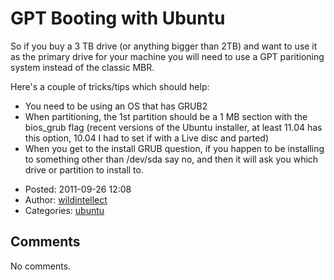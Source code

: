 # GPT Booting with Ubuntu

So if you buy a 3 TB drive (or anything bigger than 2TB) and want to use it as the primary drive for your machine you will need to use a GPT paritioning system instead of the classic MBR.

Here's a couple of tricks/tips which should help:

-   You need to be using an OS that has GRUB2
-   When partitioning, the 1st partition should be a 1 MB section with the bios\_grub flag (recent versions of the Ubuntu installer, at least 11.04 has this option, 10.04 I had to set if with a Live disc and parted)
-   When you get to the install GRUB question, if you happen to be installing to something other than /dev/sda say no, and then it will ask you which drive or partition to install to.

<!-- -->

-   Posted: 2011-09-26 12:08
-   Author: [wildintellect](author/wildintellect.html)
-   Categories: [ubuntu](category/ubuntu.html)

## Comments

No comments.
